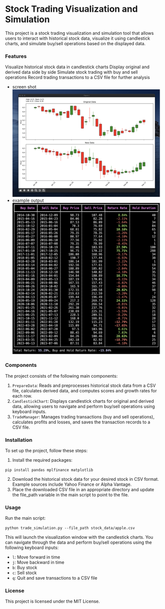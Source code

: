 # Stock Trading Visualization and Simulation
This project is a stock trading visualization and simulation tool that allows users to interact with historical stock data, visualize it using candlestick charts, and simulate buy/sell operations based on the displayed data.

### Features
Visualize historical stock data in candlestick charts
Display original and derived data side by side
Simulate stock trading with buy and sell operations
Record trading transactions to a CSV file for further analysis

- screen shot
![](resources/screen_shot_1.png)
- example output
![](resources/screen_shot_2.png)

### Components
The project consists of the following main components:

1. `PrepareData`: Reads and preprocesses historical stock data from a CSV file, calculates derived data, and computes scores and growth rates for each row.
2. `CandlestickChart`: Displays candlestick charts for original and derived data, allowing users to navigate and perform buy/sell operations using keyboard inputs.
3. `TradeManager`: Manages trading transactions (buy and sell operations), calculates profits and losses, and saves the transaction records to a CSV file.

### Installation
To set up the project, follow these steps:

1. Install the required packages:

`pip install pandas mplfinance matplotlib`

2. Download the historical stock data for your desired stock in CSV format. Example sources include Yahoo Finance or Alpha Vantage.
3. Place the downloaded CSV file in an appropriate directory and update the file_path variable in the main script to point to the file.

### Usage
Run the main script:

`python trade_simulation.py --file_path stock_data/apple.csv`

This will launch the visualization window with the candlestick charts. You can navigate through the data and perform buy/sell operations using the following keyboard inputs:

- `l`: Move forward in time
- `j`: Move backward in time
- `b`: Buy stock
- `c`: Sell stock
- `q`: Quit and save transactions to a CSV file

### License
This project is licensed under the MIT License.